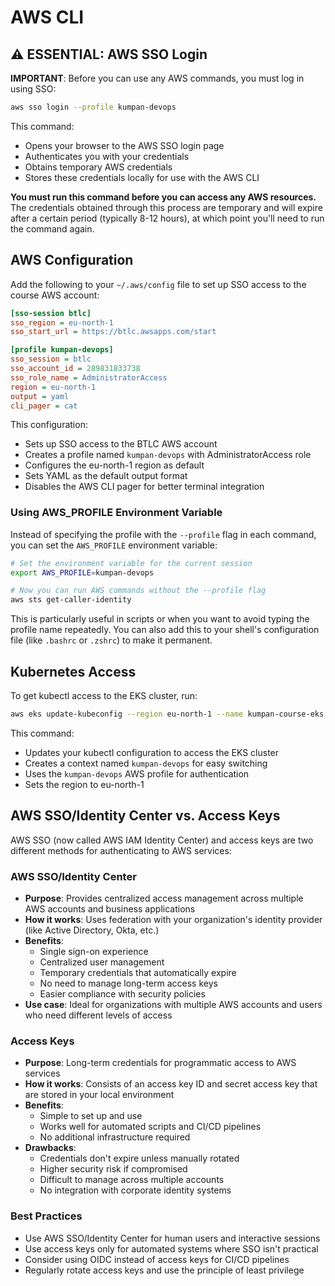 # AWS CLI

## ⚠️ ESSENTIAL: AWS SSO Login

**IMPORTANT**: Before you can use any AWS commands, you must log in using SSO:

```bash
aws sso login --profile kumpan-devops
```

This command:
- Opens your browser to the AWS SSO login page
- Authenticates you with your credentials
- Obtains temporary AWS credentials
- Stores these credentials locally for use with the AWS CLI

**You must run this command before you can access any AWS resources.** The credentials obtained through this process are temporary and will expire after a certain period (typically 8-12 hours), at which point you'll need to run the command again.

## AWS Configuration

Add the following to your `~/.aws/config` file to set up SSO access to the course AWS account:

```ini
[sso-session btlc]
sso_region = eu-north-1
sso_start_url = https://btlc.awsapps.com/start

[profile kumpan-devops]
sso_session = btlc
sso_account_id = 289831833738
sso_role_name = AdministratorAccess
region = eu-north-1
output = yaml
cli_pager = cat
```

This configuration:
- Sets up SSO access to the BTLC AWS account
- Creates a profile named `kumpan-devops` with AdministratorAccess role
- Configures the eu-north-1 region as default
- Sets YAML as the default output format
- Disables the AWS CLI pager for better terminal integration

### Using AWS_PROFILE Environment Variable

Instead of specifying the profile with the `--profile` flag in each command, you can set the `AWS_PROFILE` environment variable:

```bash
# Set the environment variable for the current session
export AWS_PROFILE=kumpan-devops

# Now you can run AWS commands without the --profile flag
aws sts get-caller-identity
```

This is particularly useful in scripts or when you want to avoid typing the profile name repeatedly. You can also add this to your shell's configuration file (like `.bashrc` or `.zshrc`) to make it permanent.

## Kubernetes Access

To get kubectl access to the EKS cluster, run:

```bash
aws eks update-kubeconfig --region eu-north-1 --name kumpan-course-eks --alias kumpan-devops --profile kumpan-devops
```

This command:
- Updates your kubectl configuration to access the EKS cluster
- Creates a context named `kumpan-devops` for easy switching
- Uses the `kumpan-devops` AWS profile for authentication
- Sets the region to eu-north-1 

## AWS SSO/Identity Center vs. Access Keys

AWS SSO (now called AWS IAM Identity Center) and access keys are two different methods for authenticating to AWS services:

### AWS SSO/Identity Center
- **Purpose**: Provides centralized access management across multiple AWS accounts and business applications
- **How it works**: Uses federation with your organization's identity provider (like Active Directory, Okta, etc.)
- **Benefits**:
  - Single sign-on experience
  - Centralized user management
  - Temporary credentials that automatically expire
  - No need to manage long-term access keys
  - Easier compliance with security policies
- **Use case**: Ideal for organizations with multiple AWS accounts and users who need different levels of access

### Access Keys
- **Purpose**: Long-term credentials for programmatic access to AWS services
- **How it works**: Consists of an access key ID and secret access key that are stored in your local environment
- **Benefits**:
  - Simple to set up and use
  - Works well for automated scripts and CI/CD pipelines
  - No additional infrastructure required
- **Drawbacks**:
  - Credentials don't expire unless manually rotated
  - Higher security risk if compromised
  - Difficult to manage across multiple accounts
  - No integration with corporate identity systems

### Best Practices
- Use AWS SSO/Identity Center for human users and interactive sessions
- Use access keys only for automated systems where SSO isn't practical
- Consider using OIDC instead of access keys for CI/CD pipelines
- Regularly rotate access keys and use the principle of least privilege 
